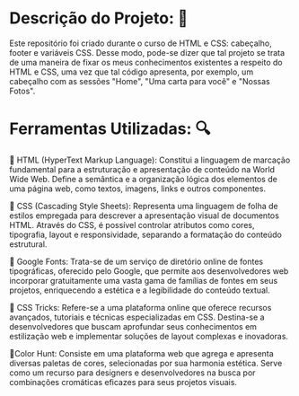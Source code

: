 # Descrição do Projeto: 💫 

Este repositório foi criado durante o curso de
HTML e CSS: cabeçalho, footer e variáveis CSS. Desse modo, pode-se dizer que tal projeto se trata de uma maneira de fixar os meus conhecimentos existentes a respeito do HTML e CSS, uma vez que tal código apresenta, por exemplo, um cabeçalho com as sessões "Home", "Uma carta para você" e "Nossas Fotos".

# Ferramentas Utilizadas:  🔍 

📌 HTML (HyperText Markup Language): Constitui a linguagem de marcação fundamental para a estruturação e apresentação de conteúdo na World Wide Web. Define a semântica e a organização lógica dos elementos de uma página web, como textos, imagens, links e outros componentes.

📌 CSS (Cascading Style Sheets): Representa uma linguagem de folha de estilos empregada para descrever a apresentação visual de documentos HTML. Através do CSS, é possível controlar atributos como cores, tipografia, layout e responsividade, separando a formatação do conteúdo estrutural.

📌 Google Fonts: Trata-se de um serviço de diretório online de fontes tipográficas, oferecido pelo Google, que permite aos desenvolvedores web incorporar gratuitamente uma vasta gama de famílias de fontes em seus projetos, enriquecendo a estética e a legibilidade do conteúdo textual.

📌 CSS Tricks: Refere-se a uma plataforma online que oferece recursos avançados, tutoriais e técnicas especializadas em CSS. Destina-se a desenvolvedores que buscam aprofundar seus conhecimentos em estilização web e implementar soluções de layout complexas e inovadoras.

📌Color Hunt: Consiste em uma plataforma web que agrega e apresenta diversas paletas de cores, selecionadas por sua harmonia estética. Serve como um recurso para designers e desenvolvedores na busca por combinações cromáticas eficazes para seus projetos visuais.






